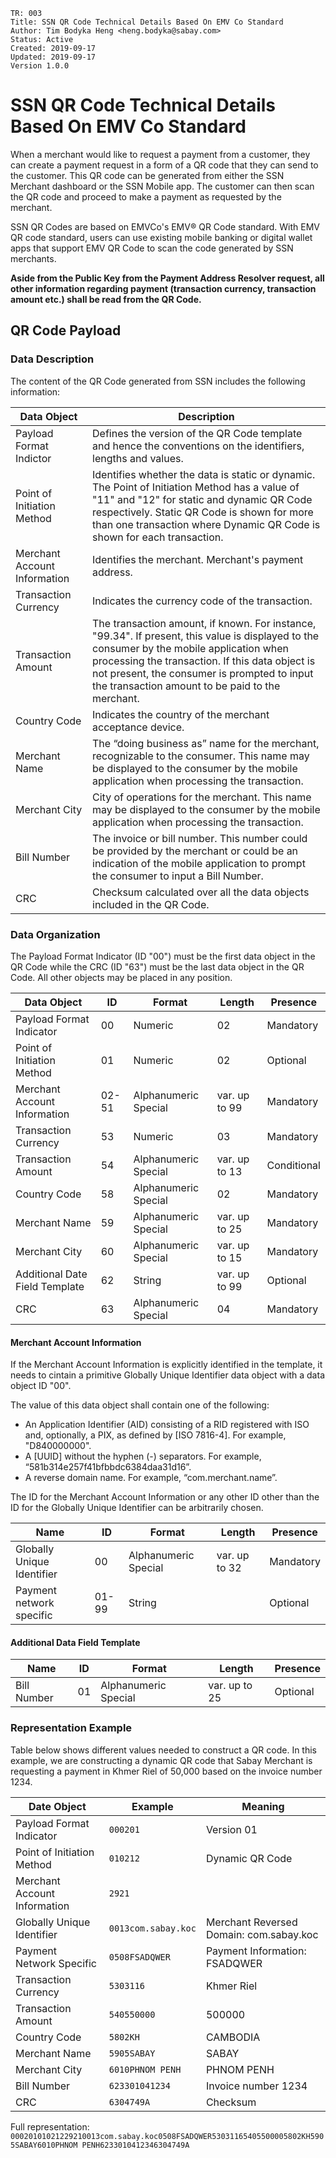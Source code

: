 ```
TR: 003
Title: SSN QR Code Technical Details Based On EMV Co Standard
Author: Tim Bodyka Heng <heng.bodyka@sabay.com>
Status: Active
Created: 2019-09-17
Updated: 2019-09-17
Version 1.0.0
```

SSN QR Code Technical Details Based On EMV Co Standard
===========================================

When a merchant would like to request a payment from a customer, they can create a payment request in a form of a QR code that they can send to the customer. This QR code can be generated from either the SSN Merchant dashboard or the SSN Mobile app. The customer can then scan the QR code and proceed to make a payment as requested by the merchant.

SSN QR Codes are based on EMVCo's EMV&reg; QR Code standard. With EMV QR code standard, users can use existing mobile banking or digital wallet apps that support EMV QR Code to scan the code generated by SSN merchants. 

**Aside from the Public Key from the Payment Address Resolver request, all other information regarding payment (transaction currency, transaction amount etc.) shall be read from the QR Code.**

## QR Code Payload

### Data Description

The content of the QR Code generated from SSN includes the following information:

| Data Object                  | Description                                                                                                                                                                                                                                                                                      |
| ---------------------------- | ------------------------------------------------------------------------------------------------------------------------------------------------------------------------------------------------------------------------------------------------------------------------------------------------ |
| Payload Format Indictor      | Defines the version of the QR Code template and hence the conventions on the identifiers, lengths and values.                                                                                                                                                                                    |
| Point of Initiation Method   | Identifies whether the data is static or dynamic. The Point of Initiation Method has a value of "11" and "12" for static and dynamic QR Code respectively. Static QR Code is shown for more than one transaction where Dynamic QR Code is shown for each transaction.                            |
| Merchant Account Information | Identifies the merchant. Merchant's payment address.                                                                                                                                                                                                                                             |
| Transaction Currency         | Indicates the currency code of the transaction.                                                                                                                                                                                                                                                  |
| Transaction Amount           | The transaction amount, if known. For instance, "99.34". If present, this value is displayed to the consumer by the mobile application when processing the transaction. If this data object is not present, the consumer is prompted to input the transaction amount to be paid to the merchant. |
| Country Code                 | Indicates the country of the merchant acceptance device.                                                                                                                                                                                                                                         |
| Merchant Name                | The “doing business as” name for the merchant, recognizable to the consumer. This name may be displayed to the consumer by the mobile application when processing the transaction.                                                                                                               |
| Merchant City                | City of operations for the merchant. This name may be displayed to the consumer by the mobile application when processing the transaction.                                                                                                                                                       |
| Bill Number                  | The invoice or bill number. This number could be provided by the merchant or could be an indication of the mobile application to prompt the consumer to input a Bill Number.                                                                                                                     |
| CRC                          | Checksum calculated over all the data objects included in the QR Code.                                                                                                                                                                                                                           |

### Data Organization

The Payload Format Indicator (ID "00") must be the first data object in the QR Code while the CRC (ID "63") must be the last data object in the QR Code. All other objects may be placed in any position.

| Data Object                    | ID    | Format               | Length        | Presence    |
| ------------------------------ | ----- | -------------------- | ------------- | ----------- |
| Payload Format Indicator       | 00    | Numeric              | 02            | Mandatory   |
| Point of Initiation Method     | 01    | Numeric              | 02            | Optional    |
| Merchant Account Information   | 02-51 | Alphanumeric Special | var. up to 99 | Mandatory   |
| Transaction Currency           | 53    | Numeric              | 03            | Mandatory   |
| Transaction Amount             | 54    | Alphanumeric Special | var. up to 13 | Conditional |
| Country Code                   | 58    | Alphanumeric Special | 02            | Mandatory   |
| Merchant Name                  | 59    | Alphanumeric Special | var. up to 25 | Mandatory   |
| Merchant City                  | 60    | Alphanumeric Special | var. up to 15 | Mandatory   |
| Additional Date Field Template | 62    | String               | var. up to 99 | Optional    |
| CRC                            | 63    | Alphanumeric Special | 04            | Mandatory   |

#### Merchant Account Information

If the Merchant Account Information is explicitly identified in the template, it needs to cintain a primitive Globally Unique Identifier data object with a data object ID "00".

The value of this data object shall contain one of the following:
- An Application Identifier (AID) consisting of a RID registered with ISO and, optionally, a PIX, as defined by [ISO 7816-4]. For example, "D840000000".
- A [UUID] without the hyphen (-) separators. For example, “581b314e257f41bfbbdc6384daa31d16”.
- A reverse domain name. For example, “com.merchant.name”.

The ID for the Merchant Account Information or any other ID other than the ID for the Globally Unique Identifier can be arbitrarily chosen.

| Name                       | ID    | Format               | Length        | Presence  |
| -------------------------- | ----- | -------------------- | ------------- | --------- |
| Globally Unique Identifier | 00    | Alphanumeric Special | var. up to 32 | Mandatory |
| Payment network specific   | 01-99 | String               |               | Optional  |


#### Additional Data Field Template

| Name        | ID  | Format               | Length        | Presence |
| ----------- | --- | -------------------- | ------------- | -------- |
| Bill Number | 01  | Alphanumeric Special | var. up to 25 | Optional |

### Representation Example

Table below shows different values needed to construct a QR code. In this example, we are constructing a dynamic QR code that Sabay Merchant is requesting a payment in Khmer Riel of 50,000 based on the invoice number 1234. 

| Date Object                  | Example             | Meaning                                  |
| ---------------------------- | ------------------- | ---------------------------------------- |
| Payload Format Indicator     | `000201`            | Version 01                               |
| Point of Initiation Method   | `010212`            | Dynamic QR Code                          |
| Merchant Account Information | `2921`              |                                          |
| Globally Unique Identifier   | `0013com.sabay.koc` | Merchant Reversed Domain:  com.sabay.koc |
| Payment Network Specific     | `0508FSADQWER`      | Payment Information: FSADQWER            |
| Transaction Currency         | `5303116`           | Khmer Riel                               |
| Transaction Amount           | `540550000`         | 500000                                   |
| Country Code                 | `5802KH`            | CAMBODIA                                 |
| Merchant Name                | `5905SABAY`         | SABAY                                    |
| Merchant City                | `6010PHNOM PENH`    | PHNOM PENH                               |
| Bill Number                  | `623301041234`      | Invoice number 1234                      |
| CRC                          | `6304749A`          | Checksum                                 |

Full representation: `00020101021229210013com.sabay.koc0508FSADQWER53031165405500005802KH5905SABAY6010PHNOM PENH6233010412346304749A`